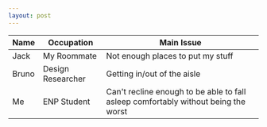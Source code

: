 ```yaml
---
layout: post
---
```


| Name | Occupation | Main Issue |
|-------|--------|---------|
| Jack | My Roommate | Not enough places to put my stuff |
| Bruno | Design Researcher | Getting in/out of the aisle |
| Me | ENP Student | Can't recline enough to be able to fall asleep comfortably without being the worst |


